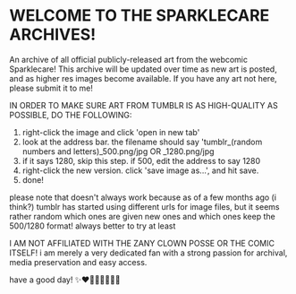 # WELCOME TO THE SPARKLECARE ARCHIVES!
An archive of all official publicly-released art from the webcomic Sparklecare! This archive will be updated over time as new art is posted, and as higher res images become available. If you have any art not here, please submit it to me!

IN ORDER TO MAKE SURE ART FROM TUMBLR IS AS HIGH-QUALITY AS POSSIBLE, DO THE FOLLOWING:
1. right-click the image and click 'open in new tab'
2. look at the address bar. the filename should say 'tumblr_(random numbers and letters)_500.png/jpg OR _1280.png/jpg
3.  if it says 1280, skip this step. if 500, edit the address to say 1280
4.  right-click the new version. click 'save image as...', and hit save. 
5.  done!

please note that doesn't always work because as of a few months ago (i think?) tumblr has started using different urls for image files, but it seems rather random which ones are given new ones and which ones keep the 500/1280 format! always better to try at least 

I AM NOT AFFILIATED WITH THE ZANY CLOWN POSSE OR THE COMIC ITSELF! i am merely a very dedicated fan with a strong passion for archival, media preservation and easy access.

have a good day! ✨❤️🧡💛💚💙💜✨
